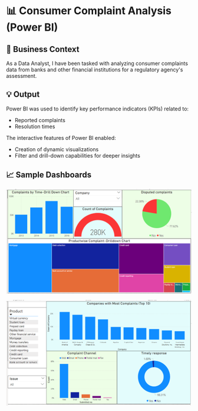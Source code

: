 # 📊 Consumer Complaint Analysis (Power BI)

## 📌 Business Context  
As a Data Analyst, I have been tasked with analyzing consumer complaints data from banks and other financial institutions for a regulatory agency's assessment.

## 💡 Output  
Power BI was used to identify key performance indicators (KPIs) related to:

- Reported complaints  
- Resolution times

The interactive features of Power BI enabled:

- Creation of dynamic visualizations  
- Filter and drill-down capabilities for deeper insights

## 📈 Sample Dashboards  

![Dashboard 1](https://raw.githubusercontent.com/joyal99in/joy-repo/main/Consumer%20complaint%20analysis%20%28PowerBI%29/Consumer%20complaint%20Dasboard%201.png)

![Dashboard 2](https://raw.githubusercontent.com/joyal99in/joy-repo/main/Consumer%20complaint%20analysis%20%28PowerBI%29/Consumer%20complaint%20Dashboard%202.png)

